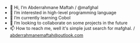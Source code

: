 - 👋 Hi, I’m Abderrahmane Maftah /  @mafghal
- 👀 I’m interested in high-level programming language
- 🌱 I’m currently learning Cobol
- 💞️ I’m looking to collaborate on some projects in the future
- 📫 How to reach me, well it's simple just search for mafghal. /  abderrahmanemaftah@outlook.com

<!---
mafghal/mafghal is a ✨ special ✨ repository because its `README.md` (this file) appears on your GitHub profile.
You can click the Preview link to take a look at your changes.
--->
